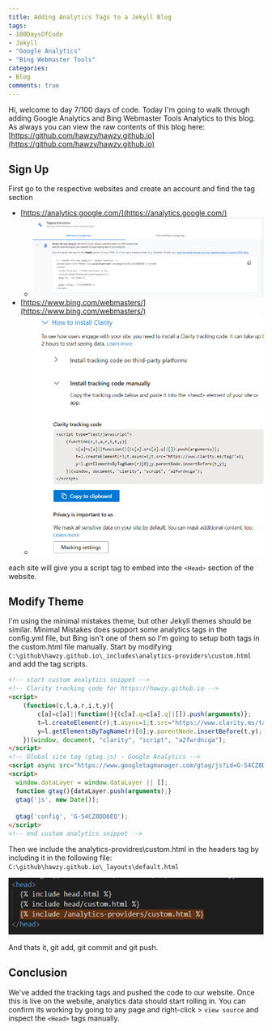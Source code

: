 ```yaml
---
title: Adding Analytics Tags to a Jekyll Blog
tags:
- 100DaysOfCode
- Jekyll
- "Google Analytics"
- "Bing Webmaster Tools"
categories:
- Blog
comments: true
---
```

Hi, welcome to day 7/100 days of code.  Today I'm going to walk through adding Google Analytics and Bing Webmaster Tools Analytics to this blog.  As always you can view the raw contents of this blog here: [https://github.com/hawzy/hawzy.github.io](https://github.com/hawzy/hawzy.github.io)

## Sign Up
First go to the respective websites and create an account and find the tag section
  * [https://analytics.google.com/](https://analytics.google.com/)
    * ![google analytics tag](/assets/posts/analytics_google.png)
  * [https://www.bing.com/webmasters/](https://www.bing.com/webmasters/)
    * ![bing analytics tag](/assets/posts/analytics_clarity.png)

each site will give you a script tag to embed into the `<Head>` section of the website.

## Modify Theme
I'm using the minimal mistakes theme, but other Jekyll themes should be similar.  Minimal Mistakes does support some analytics tags in the config.yml file, but Bing isn't one of them so I'm going to setup both tags in the custom.html file manually.  Start by modifying `C:\github\hawzy.github.io\_includes\analytics-providers\custom.html` and add the tag scripts.

```html
<!-- start custom analytics snippet -->
<!-- Clarity tracking code for https://hawzy.github.io -->
<script>
    (function(c,l,a,r,i,t,y){
        c[a]=c[a]||function(){(c[a].q=c[a].q||[]).push(arguments)};
        t=l.createElement(r);t.async=1;t.src="https://www.clarity.ms/tag/"+i+"?ref=bwt";
        y=l.getElementsByTagName(r)[0];y.parentNode.insertBefore(t,y);
    })(window, document, "clarity", "script", "a2fwrdncga");
</script>
<!-- Global site tag (gtag.js) - Google Analytics -->
<script async src="https://www.googletagmanager.com/gtag/js?id=G-S4CZ8DD6EQ"></script>
<script>
  window.dataLayer = window.dataLayer || [];
  function gtag(){dataLayer.push(arguments);}
  gtag('js', new Date());

  gtag('config', 'G-S4CZ8DD6EQ');
</script>
<!-- end custom analytics snippet -->
```

Then we include the analytics-providres\custom.html in the headers tag by including it in the following file: `C:\github\hawzy.github.io\_layouts\default.html`

![Update Head Tags](/assets/posts/head_update.png)

And thats it, git add, git commit and git push.

## Conclusion
We've added the tracking tags and pushed the code to our website.  Once this is live on the website, analytics data should start rolling in.  You can confirm its working by going to any page and right-click > `view source` and inspect the `<Head>` tags manually.